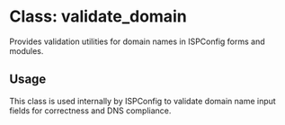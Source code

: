 # Class: validate_domain

Provides validation utilities for domain names in ISPConfig forms and modules.

## Usage
This class is used internally by ISPConfig to validate domain name input fields for correctness and DNS compliance.
